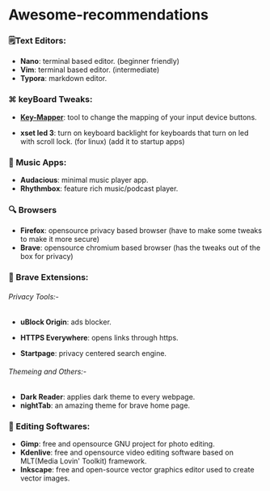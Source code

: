# Awesome-recommendations



### 🗒️Text Editors:

- **Nano**: terminal based editor. (beginner friendly)
- **Vim**: terminal based editor. (intermediate)
- **Typora**: markdown editor.

### ⌘ keyBoard Tweaks:

- **[Key-Mapper](https://github.com/sezanzeb/key-mapper/)**: tool to change the mapping of your input device buttons.

- **xset led 3**: turn on keyboard backlight for keyboards that turn on led with scroll lock. (for linux) (add it to startup apps)

  

### 🎼 Music Apps:

- **Audacious**: minimal music player app.
- **Rhythmbox**: feature rich music/podcast player.



### 🔍 Browsers

- **Firefox**: opensource privacy based browser (have to make some tweaks to make it more secure)
- **Brave**: opensource chromium based browser (has the tweaks out of the box for privacy)



### 🦁 Brave Extensions:

###### Privacy Tools:-

- **uBlock Origin**: ads blocker.

- **HTTPS Everywhere**: opens links through https. 
- **Startpage**: privacy centered search engine.

###### Themeing and Others:-

- **Dark Reader**: applies dark theme to every webpage.
- **nightTab**: an amazing theme for brave home page.



### 🎨 Editing Softwares:

- **Gimp**: free and opensource GNU project for photo editing.
- **Kdenlive**: free and opensource video editing software based on MLT(Media Lovin' Toolkit) framework.
- **Inkscape**: free and open-source vector graphics editor used to create vector images.
